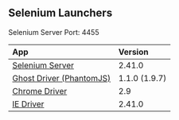 Selenium Launchers
---
Selenium Server Port: 4455

| App | Version |
|:-----------|:-------------|
| [Selenium Server](http://selenium-release.storage.googleapis.com/index.html) | 2.41.0
| [Ghost Driver (PhantomJS)](https://bitbucket.org/ariya/phantomjs/downloads/) | 1.1.0 (1.9.7)
| [Chrome Driver](http://chromedriver.storage.googleapis.com/index.html) | 2.9
| [IE Driver](http://selenium-release.storage.googleapis.com/index.html) | 2.41.0
